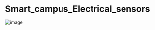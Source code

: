 # Smart_campus_Electrical_sensors

![image](https://github.com/machlufbar/Smart_campus_Electrical_sensors/assets/71405144/71e297b1-ad1c-4834-a102-d371a6f6394b)
